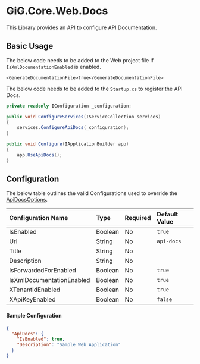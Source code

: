 # GiG.Core.Web.Docs

This Library provides an API to configure API Documentation.

## Basic Usage

The below code needs to be added to the Web project file if `IsXmlDocumentationEnabled` is enabled.

```
<GenerateDocumentationFile>true</GenerateDocumentationFile>
```

The below code needs to be added to the `Startup.cs` to register the API Docs. 

```csharp
private readonly IConfiguration _configuration;

public void ConfigureServices(IServiceCollection services)
{
    services.ConfigureApiDocs(_configuration);
}

public void Configure(IApplicationBuilder app)
{
    app.UseApiDocs();
}
```

## Configuration

The below table outlines the valid Configurations used to override the [ApiDocsOptions](../src/GiG.Core.Web.Docs/Abstractions/ApiDocsOptions.cs).

| Configuration Name        | Type    | Required | Default Value |
|:--------------------------|:--------|:---------|:--------------|
| IsEnabled                 | Boolean | No       | `true`        |
| Url                       | String  | No       | `api-docs`    |
| Title                     | String  | No       | <null>        |
| Description               | String  | No       | <null>        |
| IsForwardedForEnabled     | Boolean | No       | `true`        |
| IsXmlDocumentationEnabled | Boolean | No       | `true`        |
| XTenantIdEnabled          | Boolean | No       | `true`        |
| XApiKeyEnabled            | Boolean | No       | `false`       |

#### Sample Configuration

```json
{
  "ApiDocs": {
    "IsEnabled": true,
    "Description": "Sample Web Application"
  }
}
```
